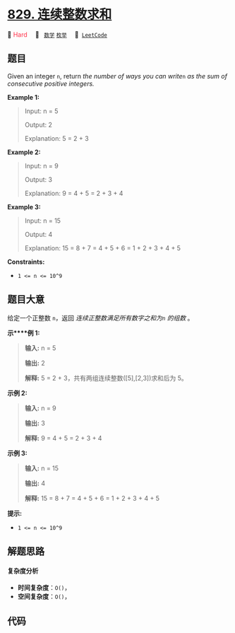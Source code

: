 # [829. 连续整数求和](https://leetcode.com/problems/consecutive-numbers-sum)

🔴 <font color=#ff334b>Hard</font>&emsp; 🔖&ensp; [`数学`](/leetcode/outline/tag/math.md) [`枚举`](/leetcode/outline/tag/enumeration.md)&emsp; 🔗&ensp;[`LeetCode`](https://leetcode.com/problems/consecutive-numbers-sum)


## 题目

Given an integer `n`, return _the number of ways you can write_`n` _as the sum
of consecutive positive integers._



**Example 1:**

> Input: n = 5
> 
> Output: 2
> 
> Explanation: 5 = 2 + 3

**Example 2:**

> Input: n = 9
> 
> Output: 3
> 
> Explanation: 9 = 4 + 5 = 2 + 3 + 4

**Example 3:**

> Input: n = 15
> 
> Output: 4
> 
> Explanation: 15 = 8 + 7 = 4 + 5 + 6 = 1 + 2 + 3 + 4 + 5

**Constraints:**

  * `1 <= n <= 10^9`


## 题目大意

给定一个正整数 `n`，返回 _连续正整数满足所有数字之和为`n` 的组数_ 。



**示****例 1:**

> 
> 
> 
> 
> 
> **输入:** n = 5
> 
> **输出:** 2
> 
> **解释:** 5 = 2 + 3，共有两组连续整数([5],[2,3])求和后为 5。

**示例 2:**

> 
> 
> 
> 
> 
> **输入:** n = 9
> 
> **输出:** 3
> 
> **解释:** 9 = 4 + 5 = 2 + 3 + 4

**示例 3:**

> 
> 
> 
> 
> 
> **输入:** n = 15
> 
> **输出:** 4
> 
> **解释:** 15 = 8 + 7 = 4 + 5 + 6 = 1 + 2 + 3 + 4 + 5



**提示:**

  * `1 <= n <= 10^9`​​​​​​​


## 解题思路

#### 复杂度分析

- **时间复杂度**：`O()`，
- **空间复杂度**：`O()`，

## 代码

```javascript

```